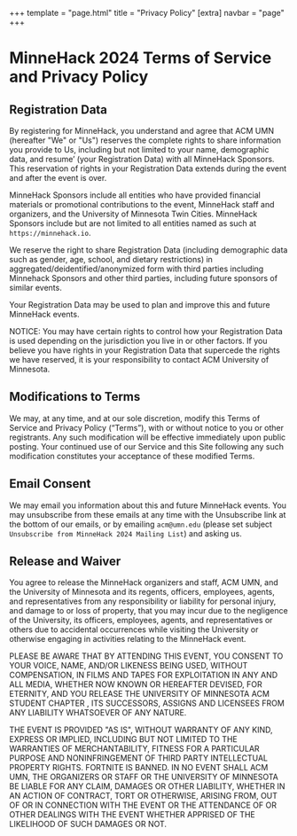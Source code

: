 +++
template = "page.html"
title = "Privacy Policy"
[extra]
navbar = "page"
+++

# MinneHack 2024 Terms of Service and Privacy Policy

## Registration Data

By registering for MinneHack, you understand and agree that ACM UMN
(hereafter "We" or "Us") reserves the complete rights to share
information you provide to Us, including but not limited to your name,
demographic data, and resume’ (your Registration Data) with all
MinneHack Sponsors. This reservation of rights in your Registration
Data extends during the event and after the event is over.

MinneHack Sponsors include all entities who have provided financial
materials or promotional contributions to the event, MinneHack staff and
organizers, and the University of Minnesota Twin Cities. MinneHack
Sponsors include but are not limited to all entities named as such at
`https://minnehack.io`.

We reserve the right to share Registration Data (including demographic
data such as gender, age, school, and dietary restrictions) in
aggregated/deidentified/anonymized form with third parties including
Minnehack Sponsors and other third parties, including future sponsors of
similar events.

Your Registration Data may be used to plan and improve this and future
MinneHack events.

NOTICE: You may have certain rights to control how your Registration
Data is used depending on the jurisdiction you live in or other factors.
If you believe you have rights in your Registration Data that supercede
the rights we have reserved, it is your responsibility to contact ACM
University of Minnesota.

## Modifications to Terms

We may, at any time, and at our sole discretion, modify this Terms of
Service and Privacy Policy (“Terms”), with or without notice to you or
other registrants. Any such modification will be effective immediately
upon public posting. Your continued use of our Service and this Site
following any such modification constitutes your acceptance of these
modified Terms.

## Email Consent

We may email you information about this and future MinneHack events. You
may unsubscribe from these emails at any time with the Unsubscribe link at
the bottom of our emails, or by emailing `acm@umn.edu` (please set subject
`Unsubscribe from MinneHack 2024 Mailing List`) and asking us.

## Release and Waiver

You agree to release the MinneHack organizers and staff, ACM UMN, and
the University of Minnesota and its regents, officers, employees,
agents, and representatives from any responsibility or liability for
personal injury, and damage to or loss of property, that you may incur
due to the negligence of the University, its officers, employees,
agents, and representatives or others due to accidental occurrences
while visiting the University or otherwise engaging in activities
relating to the MinneHack event.

PLEASE BE AWARE THAT BY ATTENDING THIS EVENT, YOU CONSENT TO YOUR VOICE, NAME,
AND/OR LIKENESS BEING USED, WITHOUT COMPENSATION, IN FILMS AND TAPES FOR
EXPLOITATION IN ANY AND ALL MEDIA, WHETHER NOW KNOWN OR HEREAFTER DEVISED, FOR
ETERNITY, AND YOU RELEASE THE UNIVERSITY OF MINNESOTA ACM STUDENT CHAPTER , ITS
SUCCESSORS, ASSIGNS AND LICENSEES FROM ANY LIABILITY WHATSOEVER OF ANY NATURE.

THE EVENT IS PROVIDED "AS IS", WITHOUT WARRANTY OF ANY KIND, EXPRESS OR
IMPLIED, INCLUDING BUT NOT LIMITED TO THE WARRANTIES OF MERCHANTABILITY,
FITNESS FOR A PARTICULAR PURPOSE AND NONINFRINGEMENT OF THIRD PARTY
INTELLECTUAL PROPERTY RIGHTS. FORTNITE IS BANNED. IN NO EVENT SHALL ACM
UMN, THE ORGANIZERS OR STAFF OR THE UNIVERSITY OF MINNESOTA BE LIABLE FOR
ANY CLAIM, DAMAGES OR OTHER LIABILITY, WHETHER IN AN ACTION OF CONTRACT,
TORT OR OTHERWISE, ARISING FROM, OUT OF OR IN CONNECTION WITH THE EVENT
OR THE ATTENDANCE OF OR OTHER DEALINGS WITH THE EVENT WHETHER APPRISED OF
THE LIKELIHOOD OF SUCH DAMAGES OR NOT.

